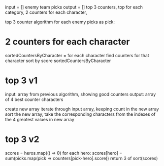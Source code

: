 input = [] enemy team picks
output = [] top 3 counters, top for each category, 2 counters for each character,


top 3 counter algorithm
for each enemy picks as pick:


# 2 counters for each character

sortedCountersByCharacter = for each character
    find counters for that character
    sort by score
sortedCountersByCharacter


# top 3 v1

input: array from previous algorithm, showing good counters
output: array of 4 best counter characters

create new array
iterate through input array, keeping count in the new array
sort the new array, take the corresponding characters from the indexes of the 4 greatest values in new array

# top 3 v2

scores = heros.map(() => 0)
for each hero:
    scores[hero] = sum(picks.map(pick => counters[pick-hero].score))
return 3 of sort(scores)

